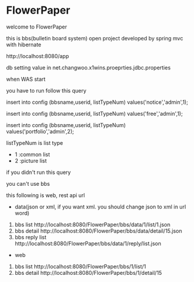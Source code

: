 FlowerPaper
===========

welcome to FlowerPaper

this is bbs(bulletin board system) open project developed by spring mvc with hibernate

http://localhost:8080/app

db setting value in net.changwoo.x1wins.proeprties.jdbc.properties

when WAS start

you have to run follow this query

insert into config (bbsname,userid, listTypeNum) values('notice','admin',1);

insert into config (bbsname,userid, listTypeNum) values('free','admin',1);

insert into config (bbsname,userid, listTypeNum) values('portfolio','admin',2);

listTypeNum is list type 
- 1 :common list
- 2 :picture list


if you didn't run this query

you can't use bbs

this following is web, rest api url

- data(json or xml, if you want xml. you should change json to xml in url word)
1. bbs list
http://localhost:8080/FlowerPaper/bbs/data/1/list/1.json
2. bbs detail
http://localhost:8080/FlowerPaper/bbs/data/detail/15.json
3. bbs reply list
http://localhost:8080/FlowerPaper/bbs/data/1/reply/list.json

- web
1. bbs list
http://localhost:8080/FlowerPaper/bbs/1/list/1
2. bbs detail
http://localhost:8080/FlowerPaper/bbs/1/detail/15
